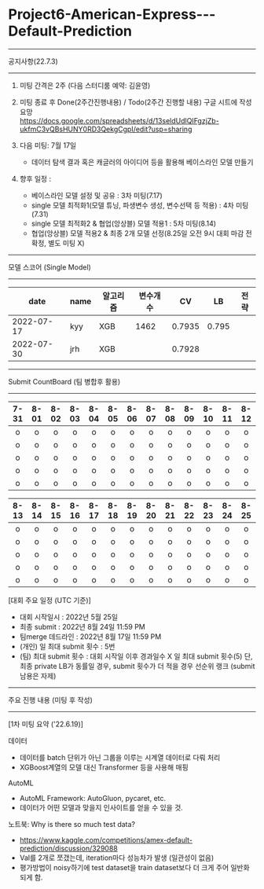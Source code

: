 # Project6-American-Express---Default-Prediction



<hr />
공지사항(22.7.3)
<hr />    

1. 미팅 간격은 2주 (다음 스터디룸 예약: 김윤영)  

2. 미팅 종료 후 Done(2주간진행내용) / Todo(2주간 진행할 내용) 구글 시트에 작성 요망      
   https://docs.google.com/spreadsheets/d/13seldUdlQIFgzjZb-ukfmC3vQBsHUNY0RD3QekgCgpI/edit?usp=sharing  
   
3. 다음 미팅: 7월 17일  
   - 데이터 탐색 결과 혹은 캐글러의 아이디어 등을 활용해 베이스라인 모델 만들기  
   
4. 향후 일정 :  
   - 베이스라인 모델 설정 및 공유 : 3차 미팅(7.17)
   - single 모델 최적화1(모델 튜닝, 파생변수 생성, 변수선택 등 적용) : 4차 미팅(7.31)
   - single 모델 최적화2 & 협업(앙상블) 모델 적용1 : 5차 미팅(8.14)
   - 협업(앙상블) 모델 적용2 & 최종 2개 모델 선정(8.25일 오전 9시 대회 마감 전 확정, 별도 미팅 X)


<hr />
모델 스코어 (Single Model)
<hr />

| date| name | 알고리즘 | 변수개수 | CV | LB | 전략 |
|-----|------|---------|---------|----|-----|-----|
| 2022-07-17 | kyy | XGB | 1462 | 0.7935 | 0.795  |  |
| 2022-07-30 | jrh | XGB |  | 0.7928 |  |  |


<hr />
Submit CountBoard (팀 병합후 활용)
<hr />

| 7-31 | 8-01 | 8-02 | 8-03 | 8-04 | 8-05 | 8-06 | 8-07 | 8-08 | 8-09 | 8-10 | 8-11 | 8-12 |
|:----:|:----:|:----:|:----:|:----:|:----:|:----:|:----:|:----:|:----:|:----:|:----:|:----:|
|   o  |   o  |   o  |   o  |  o   |   o  |   o  |   o  |   o  |   o  |   o  |  o   |   o  |
|   o  |   o  |   o  |   o  |  o   |   o  |   o  |   o  |   o  |   o  |   o  |  o   |   o  |
|   o  |   o  |   o  |   o  |  o   |   o  |   o  |   o  |   o  |   o  |   o  |  o   |   o  |
|   o  |   o  |   o  |   o  |  o   |   o  |   o  |   o  |   o  |   o  |   o  |  o   |   o  |
|   o  |   o  |   o  |   o  |  o   |   o  |   o  |   o  |   o  |   o  |   o  |  o   |   o  |

| 8-13 | 8-14 | 8-15 | 8-16 | 8-17 | 8-18 | 8-19 | 8-20 | 8-21 | 8-22 | 8-23 | 8-24 | 8-25 |
|:----:|:----:|:----:|:----:|:----:|:----:|:----:|:----:|:----:|:----:|:----:|:----:|:----:|
|   o  |   o  |   o  |   o  |  o   |   o  |   o  |   o  |   o  |   o  |   o  |  o   |   o  |
|   o  |   o  |   o  |   o  |  o   |   o  |   o  |   o  |   o  |   o  |   o  |  o   |  o   | 
|   o  |   o  |   o  |   o  |  o   |   o  |   o  |   o  |   o  |   o  |   o  |  o   |  o   | 
|   o  |   o  |   o  |   o  |  o   |   o  |   o  |   o  |   o  |   o  |   o  |  o   |  o   | 
|   o  |   o  |   o  |   o  |  o   |   o  |   o  |   o  |   o  |   o  |   o  |  o   |  o   | 


[대회 주요 일정 (UTC 기준)]
- 대회 시작일시 : 2022년 5월 25일 
- 최종 submit : 2022년 8월 24일 11:59 PM
- 팀merge 데드라인 : 2022년 8월 17일 11:59 PM
- (개인) 일 최대 submit 횟수 : 5번 
- (팀) 최대 submit 횟수 : 대회 시작일 이후 경과일수 X 일 최대 submit 횟수(5)
  단, 최종 private LB가 동률일 경우, submit 횟수가 더 적을 경우 선순위 랭크 (submit 남용은 자제)
  
 
<hr />
주요 진행 내용 (미팅 후 작성)
<hr />

[1차 미팅 요약 ('22.6.19)]

데이터
- 데이터를 batch 단위가 아닌 그룹을 이루는 시계열 데이터로 다뤄 처리
- XGBoost계열의 모델 대신 Transformer 등을 사용해 매핑 

AutoML
- AutoML Framework: AutoGluon, pycaret, etc.
- 데이터가 어떤 모델과 맞을지 인사이트를 얻을 수 있을 것.

노트북: Why is there so much test data?
- https://www.kaggle.com/competitions/amex-default-prediction/discussion/329088
- Val를 2개로 쪼갰는데, iteration마다 성능차가 발생 (일관성이 없음)
- 평가방법이 noisy하기에 test dataset을 train dataset보다 더 크게 주어 일반화되게 함.

